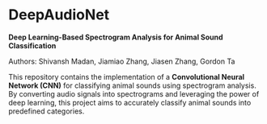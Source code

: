 # **DeepAudioNet**

**Deep Learning-Based Spectrogram Analysis for Animal Sound Classification**

Authors: Shivansh Madan, Jiamiao Zhang, Jiasen Zhang, Gordon Ta

This repository contains the implementation of a **Convolutional Neural Network (CNN)** for classifying animal sounds using spectrogram analysis. By converting audio signals into spectrograms and leveraging the power of deep learning, this project aims to accurately classify animal sounds into predefined categories.
